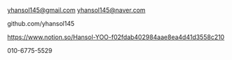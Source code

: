 yhansol145@gmail.com
yhansol145@naver.com

github.com/yhansol145

https://www.notion.so/Hansol-YOO-f02fdab402984aae8ea4d41d3558c210

010-6775-5529



<!---
yhansol145/yhansol145 is a ✨ special ✨ repository because its `README.md` (this file) appears on your GitHub profile.
You can click the Preview link to take a look at your changes....
--->

